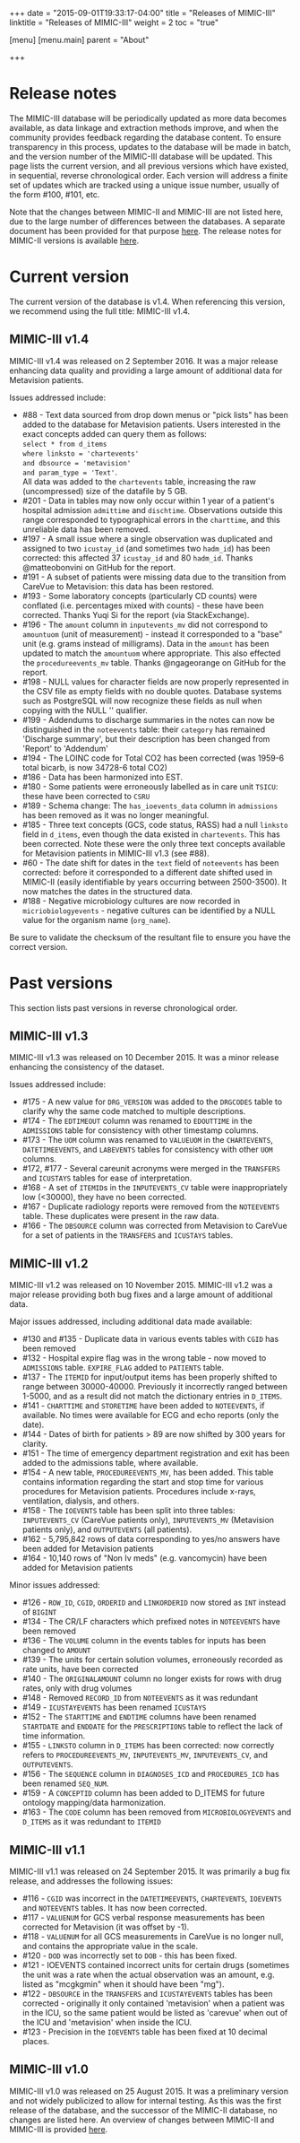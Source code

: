 +++
date = "2015-09-01T19:33:17-04:00"
title = "Releases of MIMIC-III"
linktitle = "Releases of MIMIC-III"
weight = 2
toc = "true"

[menu]
  [menu.main]
    parent = "About"

+++

# Release notes

The MIMIC-III database will be periodically updated as more data becomes available, as data linkage and extraction methods improve, and when the community provides feedback regarding the database content.
To ensure transparency in this process, updates to the database will be made in batch, and the version number of the MIMIC-III database will be updated.
This page lists the current version, and all previous versions which have existed, in sequential, reverse chronological order.
Each version will address a finite set of updates which are tracked using a unique issue number, usually of the form #100, #101, etc.

Note that the changes between MIMIC-II and MIMIC-III are not listed here, due to the large number of differences between the databases. A separate document has been provided for that purpose [here](/mimicdata/whatsnew). The release notes for MIMIC-II versions is available [here](/archive/mimic-releases).

# Current version

The current version of the database is v1.4. When referencing this version, we recommend using the full title: MIMIC-III v1.4.

## MIMIC-III v1.4


MIMIC-III v1.4 was released on 2 September 2016. It was a major release enhancing data quality and providing a large amount of additional data for Metavision patients.  

Issues addressed include:  

* #88 - Text data sourced from drop down menus or "pick lists" has been added to the database for Metavision patients. Users interested in the exact concepts added can query them as follows:  
    `select * from d_items  `  
    `where linksto = 'chartevents'`  
    `and dbsource = 'metavision'`   
    `and param_type = 'Text'`.  
All data was added to the `chartevents` table, increasing the raw (uncompressed) size of the datafile by 5 GB.  
* #201 - Data in tables may now only occur within 1 year of a patient's hospital admission `admittime` and `dischtime`. Observations outside this range corresponded to typographical errors in the `charttime`, and this unreliable data has been removed.  
* #197 - A small issue where a single observation was duplicated and assigned to two `icustay_id` (and sometimes two `hadm_id`) has been corrected: this affected 37 `icustay_id` and 80 `hadm_id`. Thanks @matteobonvini on GitHub for the report.  
* #191 - A subset of patients were missing data due to the transition from CareVue to Metavision: this data has been restored.  
* #193 - Some laboratory concepts (particularly CD counts) were conflated (i.e. percentages mixed with counts) - these have been corrected. Thanks Yuqi Si for the report (via StackExchange).  
* #196 - The `amount` column in `inputevents_mv` did not correspond to `amountuom` (unit of measurement) - instead it corresponded to a "base" unit (e.g. grams instead of milligrams). Data in the `amount` has been updated to match the `amountuom` where appropriate. This also effected the `procedureevents_mv` table. Thanks @ngageorange on GitHub for the report.  
* #198 - NULL values for character fields are now properly represented in the CSV file as empty fields with no double quotes. Database systems such as PostgreSQL will now recognize these fields as null when copying with the NULL '' qualifier.  
* #199 - Addendums to discharge summaries in the notes can now be distinguished in the `noteevents` table: their `category` has remained 'Discharge summary', but their description has been changed from 'Report' to 'Addendum'  
* #194 - The LOINC code for Total CO2 has been corrected (was 1959-6 total bicarb, is now 34728-6 total CO2)  
* #186 - Data has been harmonized into EST.  
* #180 - Some patients were erroneously labelled as in care unit `TSICU`: these have been corrected to `CSRU`  
* #189 - Schema change: The `has_ioevents_data` column in `admissions` has been removed as it was no longer meaningful.  
* #185 - Three text concepts (GCS, code status, RASS) had a null `linksto` field in `d_items`, even though the data existed in `chartevents`. This has been corrected. Note these were the only three text concepts available for Metavision patients in MIMIC-III v1.3 (see #88).  
* #60 - The date shift for dates in the `text` field of `noteevents` has been corrected: before it corresponded to a different date shifted used in MIMIC-II (easily identifiable by years occurring between 2500-3500). It now matches the dates in the structured data.  
* #188 - Negative microbiology cultures are now recorded in `micriobiologyevents` - negative cultures can be identified by a NULL value for the organism name (`org_name`).  

Be sure to validate the checksum of the resultant file to ensure you have the correct version.

# Past versions  

This section lists past versions in reverse chronological order.


## MIMIC-III v1.3

MIMIC-III v1.3 was released on 10 December 2015. It was a minor release enhancing the consistency of the dataset.

Issues addressed include:

* #175 - A new value for ```DRG_VERSION``` was added to the `DRGCODES` table to clarify why the same code matched to multiple descriptions.
* #174 - The ```EDTIMEOUT``` column was renamed to ```EDOUTTIME``` in the `ADMISSIONS` table for consistency with other timestamp columns.
* #173 - The `UOM` column was renamed to `VALUEUOM` in the `CHARTEVENTS`, `DATETIMEEVENTS`, and `LABEVENTS` tables for consistency with other `UOM` columns.
* #172, #177 - Several careunit acronyms were merged in the `TRANSFERS` and `ICUSTAYS` tables for ease of interpretation.
* #168 - A set of `ITEMID`s in the `INPUTEVENTS_CV` table were inappropriately low (<30000), they have no been corrected.
* #167 - Duplicate radiology reports were removed from the `NOTEEVENTS` table. These duplicates were present in the raw data.
* #166 - The `DBSOURCE` column was corrected from Metavision to CareVue for a set of patients in the `TRANSFERS` and `ICUSTAYS` tables.


## MIMIC-III v1.2

MIMIC-III v1.2 was released on 10 November 2015. MIMIC-III v1.2 was a major release providing both bug fixes and a large amount of additional data.

Major issues addressed, including additional data made available:

* #130 and #135 - Duplicate data in various events tables with `CGID` has been removed
* #132 - Hospital expire flag was in the wrong table - now moved to `ADMISSIONS` table. `EXPIRE_FLAG` added to `PATIENTS` table.
* #137 - The `ITEMID` for input/output items has been properly shifted to range between 30000-40000. Previously it incorrectly ranged between 1-5000, and as a result did not match the dictionary entries in `D_ITEMS`.
* #141 - `CHARTTIME` and `STORETIME` have been added to `NOTEEVENTS`, if available. No times were available for ECG and echo reports (only the date).
* #144 - Dates of birth for patients > 89 are now shifted by 300 years for clarity.
* #151 - The time of emergency department registration and exit has been added to the admissions table, where available.
* #154 - A new table, `PROCEDUREEVENTS_MV`, has been added. This table contains information regarding the start and stop time for various procedures for Metavision patients. Procedures include x-rays, ventilation, dialysis, and others.
* #158 - The `IOEVENTS` table has been split into three tables: `INPUTEVENTS_CV` (CareVue patients only), `INPUTEVENTS_MV` (Metavision patients only), and `OUTPUTEVENTS` (all patients).
* #162 - 5,795,842 rows of data corresponding to yes/no answers have been added for Metavision patients
* #164 - 10,140 rows of "Non Iv meds" (e.g. vancomycin) have been added for Metavision patients

Minor issues addressed:

* #126 - `ROW_ID`, `CGID`, `ORDERID` and `LINKORDERID` now stored as `INT` instead of `BIGINT`
* #134 - The CR/LF characters which prefixed notes in `NOTEEVENTS` have been removed
* #136 - The `VOLUME` column in the events tables for inputs has been changed to `AMOUNT`
* #139 - The units for certain solution volumes, erroneously recorded as rate units, have been corrected
* #140 - The `ORIGINALAMOUNT` column no longer exists for rows with drug rates, only with drug volumes
* #148 - Removed `RECORD_ID` from `NOTEEVENTS` as it was redundant
* #149 - `ICUSTAYEVENTS` has been renamed `ICUSTAYS`
* #152 - The `STARTTIME` and `ENDTIME` columns have been renamed `STARTDATE` and `ENDDATE` for the `PRESCRIPTIONS` table to reflect the lack of time information.
* #155 - `LINKSTO` column in `D_ITEMS` has been corrected: now correctly refers to `PROCEDUREEVENTS_MV`, `INPUTEVENTS_MV`, `INPUTEVENTS_CV`, and `OUTPUTEVENTS`.
* #156 - The `SEQUENCE` column in `DIAGNOSES_ICD` and `PROCEDURES_ICD` has been renamed `SEQ_NUM`.
* #159 - A `CONCEPTID` column has been added to D_ITEMS for future ontology mapping/data harmonization.
* #163 - The `CODE` column has been removed from `MICROBIOLOGYEVENTS` and `D_ITEMS` as it was redundant to `ITEMID`

## MIMIC-III v1.1

MIMIC-III v1.1 was released on 24 September 2015. It was primarily a bug fix release, and addresses the following issues:

* #116 - `CGID` was incorrect in the `DATETIMEEVENTS`, `CHARTEVENTS`, `IOEVENTS` and `NOTEEVENTS` tables. It has now been corrected.
* #117 - `VALUENUM` for GCS verbal response measurements has been corrected for Metavision (it was offset by -1).
* #118 - `VALUENUM` for all GCS measurements in CareVue is no longer null, and contains the appropriate value in the scale.
* #120 - `DOD` was incorrectly set to `DOB` - this has been fixed.
* #121 - IOEVENTS contained incorrect units for certain drugs (sometimes the unit was a rate when the actual observation was an amount, e.g. listed as "mcgkgmin" when it should have been "mg").
* #122 - `DBSOURCE` in the `TRANSFERS` and `ICUSTAYEVENTS` tables has been corrected - originally it only contained 'metavision' when a patient was in the ICU, so the same patient would be listed as 'carevue' when out of the ICU and 'metavision' when inside the ICU.
* #123 - Precision in the `IOEVENTS` table has been fixed at 10 decimal places.

## MIMIC-III v1.0

MIMIC-III v1.0 was released on 25 August 2015. It was a preliminary version and not widely publicized to allow for internal testing. As this was the first release of the database, and the successor of the MIMIC-II database, no changes are listed here. An overview of changes between MIMIC-II and MIMIC-III is provided [here](/mimicdata/whatsnew).

